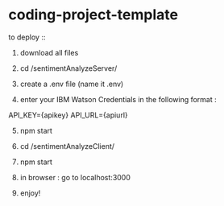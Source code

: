 # coding-project-template

to deploy :: 

1. download all files

2. cd /sentimentAnalyzeServer/
3. create a .env file (name it .env)

4. enter your IBM Watson Credentials in the following format :

API_KEY={apikey}
API_URL={apiurl}

5. npm start

6. cd /sentimentAnalyzeClient/
7. npm start

8. in browser : go to localhost:3000

9. enjoy!
